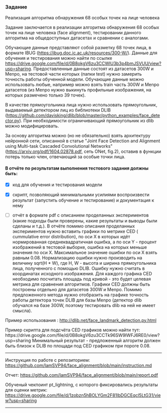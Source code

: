 ### Задание

Реализация алгоритма обнаружения 68 особых точек на лице человека

Задание заключается в реализации алгоритма обнаружения 68 особых точек на лице человека (face alignment), тестировании
данного алгоритма на общедоступных датасетах и сравнении с аналогами.

Обучающие данные представляют собой разметку 68 точек лица, в формате IBUG (https://ibug.doc.ic.ac.uk/resources/300-W/).
Данные для обучения и тестирования можно найти по
ссылке https://drive.google.com/file/d/0B8okgV6zu3CCWlU3b3p4bmJSVUU/view?usp=sharing. Предоставленные данные состоят из
датасетов 300W и Menpo, на тестовой части которых (папки test) нужно замерить точность работы обученной модели.
Обучающие данные можно использовать любые, например можно взять train часть 300W и Menpo датасетов (из Menpo нужно
выкинуть профильные изображения, на которых размечено только 39 точек).

В качестве прямоугольника лица нужно использовать прямоугольник, выдаваемый детектором лиц из библиотеки
DLIB (https://github.com/davisking/dlib/blob/master/python_examples/face_detector.py). При необходимости ограничивающий
прямоугольник из dlib можно модифицировать.

За основу алгоритма можно (но не обязательно) взять архитектуру нейронной сети, описанной в статье "Joint Face Detection
and Alignment using Multi-task Cascaded Convolutional Networks" (https://arxiv.org/pdf/1604.02878.pdf, сеть ONet,
fig.2), оставив в функции потерь только член, отвечающий за особые точки лица.

#### В отчёте по результатам выполнения тестового задания должны быть:

- [x] код для обучения и тестирования модели

- [x] скрипт, позволяющий минимальными усилиями воспроизвести результат (запустить обучение и тестирование) и
  документация к нему

- [ ] отчёт в формате pdf с описанием проделанных экспериментов (какие подходы были проверены, какие результаты и выводы
  были сделаны и т.д.). В отчёте помимо описания проделанных экспериментов нужно вставить графики по метрике CED (
  cummulative error distribution), по оси X в которых идёт нормированная среднеквадратичная ошибка, а по оси Y - процент
  изображений в тестовой выборке, ошибка на которых меньше значения по оси X. Максимальное значение ошибки по оси X
  взять равным 0.08. Нормализацию ошибки нужно производить на величину sqrt(H * W), где H, W - высота и ширина
  прямоугольника лица, полученного с помощью DLIB. Ошибку нужно считать в координатах исходного изображения. Для каждого
  графика CED необходимо посчитать площадь под кривой - это будет целевая метрика для сравнения алгоритмов. Графики CED
  должны быть построены отдельно для датасетов 300W и Menpo. Помимо предложенного метода нужно отобразить на графике
  точность работы детектора точек DLIB для базы Menpo (детектор dlib обучался на базе 300W, поэтому тестировать dlib на
  ней не имеет смысла).

Пример использования :
http://dlib.net/face_landmark_detection.py.html

<p>Пример скрипта для подсчёта CED графиков можно найти тут:
https://drive.google.com/file/d/0B8okgV6zu3CCTk96SW9IWFJ6RE0/view?usp=sharing
Минимальный результат - предложенный алгоритм должен быть близок к DLIB по площади под CED графиком при пороге 0.08.</p>

---

Инструкция по работе с репозиторием: https://github.com/IamSVP94/face_alignment/blob/main/instruction.md

Отчет: https://github.com/IamSVP94/face_alignment/blob/main/report.pdf

Обученый чекпоинт pt_lightning, с которого фиксировались результаты для оценки метрик: https://drive.google.com/file/d/1zobzn5hBOLYGm2F81lbDGCEqcl5LtG31/view?usp=sharing

---